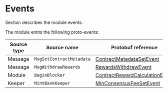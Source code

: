 <!--
order: 5
-->

# Events

Section describes the module events.

The module emits the following proto-events:

| Source type | Source name              | Protobuf reference                                           |
| ----------- | ------------------------ | ------------------------------------------------------------ |
| Message     | `MsgSetContractMetadata` | [ContractMetadataSetEvent](https://github.com/archway-network/archway/blob/e130d74bd456be037b4e60dea7dada5d7a8760b5/proto/archway/rewards/v1beta1/events.proto#L11) |
| Message     | `MsgWithdrawRewards`     | [RewardsWithdrawEvent](https://github.com/archway-network/archway/blob/e130d74bd456be037b4e60dea7dada5d7a8760b5/proto/archway/rewards/v1beta1/events.proto#L40) |
| Module      | `BeginBlocker`           | [ContractRewardCalculationEvent](https://github.com/archway-network/archway/blob/e130d74bd456be037b4e60dea7dada5d7a8760b5/proto/archway/rewards/v1beta1/events.proto#L21) |
| Keeper      | `MintBankKeeper`         | [MinConsensusFeeSetEvent](https://github.com/archway-network/archway/blob/e130d74bd456be037b4e60dea7dada5d7a8760b5/proto/archway/rewards/v1beta1/events.proto#L50) |

